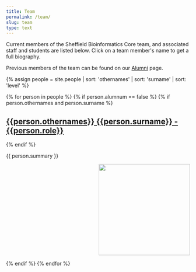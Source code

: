 ```yaml
---
title: Team
permalink: /team/
slug: team
type: text
---
```


Current members of the Sheffield Bioinformatics Core team, and associated staff and students are listed below. Click on a team member's name to get a full biography.

Previous members of the team can be found on our [Alumni](../alumni) page.

{% assign people = site.people | sort: 'othernames' | sort: 'surname' | sort: 'level'  %}
<div class="people-list">
{% for person in people %}
    {% if person.alumnum == false %}
      {% if person.othernames and person.surname %}
        <h2><a href="{{person.url}}">{{person.othernames}} {{person.surname}} - {{person.role}}</a></h2>
      {% endif %}
      <p style="text-align:left;">
      {{ person.summary }}
      <p style="text-align:right;">
  <img src="/assets/images/people/{{person.othernames}}.jpg" width="250">
</p>
    {% endif %}
{% endfor %}
</div>
